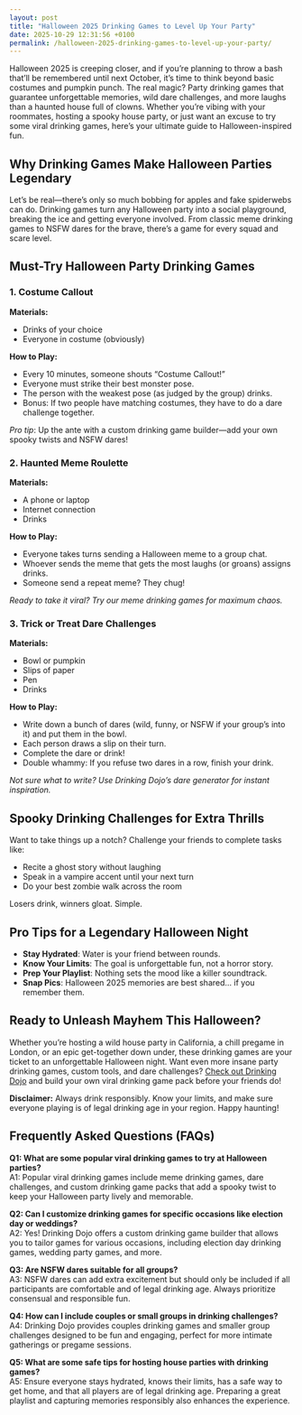 ```yaml
---
layout: post
title: "Halloween 2025 Drinking Games to Level Up Your Party"
date: 2025-10-29 12:31:56 +0100
permalink: /halloween-2025-drinking-games-to-level-up-your-party/
---
```

Halloween 2025 is creeping closer, and if you’re planning to throw a bash that’ll be remembered until next October, it’s time to think beyond basic costumes and pumpkin punch. The real magic? Party drinking games that guarantee unforgettable memories, wild dare challenges, and more laughs than a haunted house full of clowns. Whether you’re vibing with your roommates, hosting a spooky house party, or just want an excuse to try some viral drinking games, here’s your ultimate guide to Halloween-inspired fun.

## Why Drinking Games Make Halloween Parties Legendary

Let’s be real—there’s only so much bobbing for apples and fake spiderwebs can do. Drinking games turn any Halloween party into a social playground, breaking the ice and getting everyone involved. From classic meme drinking games to NSFW dares for the brave, there’s a game for every squad and scare level.

## Must-Try Halloween Party Drinking Games

### 1. Costume Callout

**Materials:**  
- Drinks of your choice  
- Everyone in costume (obviously)

**How to Play:**  
- Every 10 minutes, someone shouts “Costume Callout!”  
- Everyone must strike their best monster pose.  
- The person with the weakest pose (as judged by the group) drinks.  
- Bonus: If two people have matching costumes, they have to do a dare challenge together.

*Pro tip*: Up the ante with a custom drinking game builder—add your own spooky twists and NSFW dares!

### 2. Haunted Meme Roulette

**Materials:**  
- A phone or laptop  
- Internet connection  
- Drinks

**How to Play:**  
- Everyone takes turns sending a Halloween meme to a group chat.  
- Whoever sends the meme that gets the most laughs (or groans) assigns drinks.  
- Someone send a repeat meme? They chug!

*Ready to take it viral? Try our meme drinking games for maximum chaos.*

### 3. Trick or Treat Dare Challenges

**Materials:**  
- Bowl or pumpkin  
- Slips of paper  
- Pen  
- Drinks

**How to Play:**  
- Write down a bunch of dares (wild, funny, or NSFW if your group’s into it) and put them in the bowl.  
- Each person draws a slip on their turn.  
- Complete the dare or drink!  
- Double whammy: If you refuse two dares in a row, finish your drink.

*Not sure what to write? Use Drinking Dojo’s dare generator for instant inspiration.*

## Spooky Drinking Challenges for Extra Thrills

Want to take things up a notch? Challenge your friends to complete tasks like:

- Recite a ghost story without laughing  
- Speak in a vampire accent until your next turn  
- Do your best zombie walk across the room  

Losers drink, winners gloat. Simple.

## Pro Tips for a Legendary Halloween Night

- **Stay Hydrated**: Water is your friend between rounds.  
- **Know Your Limits**: The goal is unforgettable fun, not a horror story.  
- **Prep Your Playlist**: Nothing sets the mood like a killer soundtrack.  
- **Snap Pics**: Halloween 2025 memories are best shared… if you remember them.

## Ready to Unleash Mayhem This Halloween?

Whether you’re hosting a wild house party in California, a chill pregame in London, or an epic get-together down under, these drinking games are your ticket to an unforgettable Halloween night. Want even more insane party drinking games, custom tools, and dare challenges? [Check out Drinking Dojo](https://drinkingdojo.com) and build your own viral drinking game pack before your friends do!

**Disclaimer:** Always drink responsibly. Know your limits, and make sure everyone playing is of legal drinking age in your region. Happy haunting!

## Frequently Asked Questions (FAQs)

**Q1: What are some popular viral drinking games to try at Halloween parties?**  
A1: Popular viral drinking games include meme drinking games, dare challenges, and custom drinking game packs that add a spooky twist to keep your Halloween party lively and memorable.

**Q2: Can I customize drinking games for specific occasions like election day or weddings?**  
A2: Yes! Drinking Dojo offers a custom drinking game builder that allows you to tailor games for various occasions, including election day drinking games, wedding party games, and more.

**Q3: Are NSFW dares suitable for all groups?**  
A3: NSFW dares can add extra excitement but should only be included if all participants are comfortable and of legal drinking age. Always prioritize consensual and responsible fun.

**Q4: How can I include couples or small groups in drinking challenges?**  
A4: Drinking Dojo provides couples drinking games and smaller group challenges designed to be fun and engaging, perfect for more intimate gatherings or pregame sessions.

**Q5: What are some safe tips for hosting house parties with drinking games?**  
A5: Ensure everyone stays hydrated, knows their limits, has a safe way to get home, and that all players are of legal drinking age. Preparing a great playlist and capturing memories responsibly also enhances the experience.

<script type="application/ld+json">
{
  "@context": "https://schema.org",
  "@type": "BlogPosting",
  "headline": "Halloween 2025 Drinking Games to Level Up Your Party",
  "description": "Discover the ultimate guide to Halloween 2025 party drinking games, featuring wild dare challenges, meme games, and custom drinking game ideas for unforgettable celebrations.",
  "author": {
    "@type": "Person",
    "name": "Drinking Dojo",
    "description": "Welcome to the dojo of drinking games — where rules are made to be bent, dares get wild, and memes meet mayhem. Whether you're pregaming, throwing a wedding rager, or just vibing with friends, we’ve got the packs, dares, and custom tools to make it unforgettable."
  },
  "publisher": {
    "@type": "Person",
    "name": "Drinking Dojo"
  },
  "mainEntityOfPage": {
    "@type": "WebPage",
    "@id": "https://drinkingdojo.com"
  },
  "datePublished": "2024-06-01",
  "dateModified": "2024-06-01",
  "keywords": "drinking games, party drinking games, custom drinking game builder, dare challenges, viral drinking games, meme drinking games, NSFW dares, Halloween drinking games, house party ideas",
  "inLanguage": "en-US"
}
</script>

<script type="application/ld+json">
{
  "@context": "https://schema.org",
  "@type": "FAQPage",
  "mainEntity": [
    {
      "@type": "Question",
      "name": "What are some popular viral drinking games to try at Halloween parties?",
      "acceptedAnswer": {
        "@type": "Answer",
        "text": "Popular viral drinking games include meme drinking games, dare challenges, and custom drinking game packs that add a spooky twist to keep your Halloween party lively and memorable."
      }
    },
    {
      "@type": "Question",
      "name": "Can I customize drinking games for specific occasions like election day or weddings?",
      "acceptedAnswer": {
        "@type": "Answer",
        "text": "Yes! Drinking Dojo offers a custom drinking game builder that allows you to tailor games for various occasions, including election day drinking games, wedding party games, and more."
      }
    },
    {
      "@type": "Question",
      "name": "Are NSFW dares suitable for all groups?",
      "acceptedAnswer": {
        "@type": "Answer",
        "text": "NSFW dares can add extra excitement but should only be included if all participants are comfortable and of legal drinking age. Always prioritize consensual and responsible fun."
      }
    },
    {
      "@type": "Question",
      "name": "How can I include couples or small groups in drinking challenges?",
      "acceptedAnswer": {
        "@type": "Answer",
        "text": "Drinking Dojo provides couples drinking games and smaller group challenges designed to be fun and engaging, perfect for more intimate gatherings or pregame sessions."
      }
    },
    {
      "@type": "Question",
      "name": "What are some safe tips for hosting house parties with drinking games?",
      "acceptedAnswer": {
        "@type": "Answer",
        "text": "Ensure everyone stays hydrated, knows their limits, has a safe way to get home, and that all players are of legal drinking age. Preparing a great playlist and capturing memories responsibly also enhances the experience."
      }
    }
  ]
}
</script>
